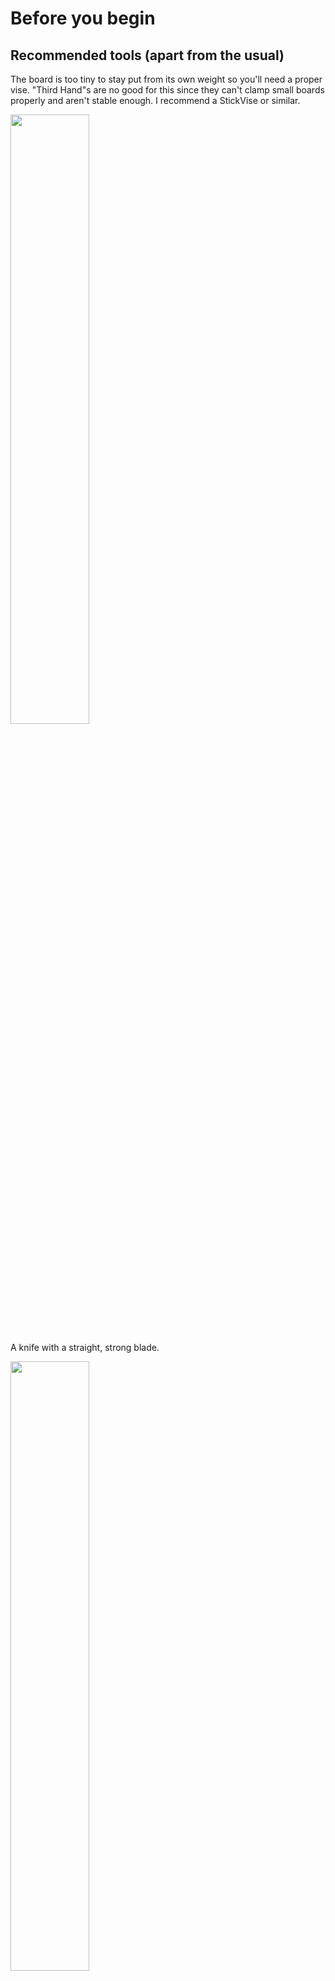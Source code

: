 # Before you begin

## Recommended tools (apart from the usual)

The board is too tiny to stay put from its own weight so you'll need a proper vise. "Third Hand"s are no good for this since they can't clamp small boards properly and aren't stable enough. I recommend a StickVise or similar.

[<img src="assembly_pics/tools5.jpg" width="50%">](assembly_pics/tools5.jpg)

A knife with a straight, strong blade.

[<img src="assembly_pics/tools1.jpg" width="50%">](assembly_pics/tools1.jpg)

Non-serrated pliers.

[<img src="assembly_pics/tools2.jpg" width="50%">](assembly_pics/tools2.jpg)

You can solder everything using a smallish chisel tip and you'll be fine.
For enhanced comfort, a fine angled tip makes the passives much easier. I used a TS80-J02 with great success.

[<img src="assembly_pics/tools3.jpg" width="50%">](assembly_pics/tools3.jpg)

Gel flux. Liquid flux evaporates too quickly for my taste. I use Edsyn FL-22 for everything but there's plenty other good stuff out there too.

[<img src="assembly_pics/tools6.jpg" width="50%">](assembly_pics/tools6.jpg)

A watchmaker's loupe, more for inspection than for the actual soldering. Of all the tools I acquired last year, this super cheap 7x loupe made the biggest difference and it's never leaving my workbench again. Have a strong light (such as a phone camera LED) at the ready for inspection too, there's no such thing as "too much light".

[<img src="assembly_pics/tools4.jpg" width="50%">](assembly_pics/tools4.jpg)

## General tips

 * Keep both the schematics and the board file open while you build, you'll likely want to refer back to them more often than not.

 * I wholeheartedly recommend this thread by [@thingskatedid](https://twitter.com/thingskatedid): https://twitter.com/thingskatedid/status/1348234262886039558

 * **The passives are indistinguishable once taken out of their tapes!**
   * Always work with a single value at a time
   * Only remove as many components from the tape as you need right now
   * Immediately put the tape back into the pouch it came in, as that's where the value is noted - or write the value onto the tape.

 * For each group of passives below, it saves time to batch up different types of operations: First put a small solder blob on one pad of each site, then tack down each component, then solder the other side for all components in a row.

 * If the solder joints on nearby passives blob together a lot, use some flux and a little less solder. It's also a good idea to make a final flux pass across the finished passives just like you would be drag soldering a leaded part, it makes the solder joints look a lot nicer.

# Assembly instructions

These instructions are optimized for hand assembly; the components are grouped in a way that if you follow the groups in order you should never have one component in the way of soldering another. Within a given group the order does not matter; I recommend doing all components of one value before moving on to the next value.

The overall order of assembly is:
 1. Back side components
 2. Front side components
 3. Basic connectivity/bootloader test
 4. USB-C connectors

## Part 1: Back side

We start on the back side because that's where the STM32 sits which is the most daunting to solder, and because the components on that side are generally flatter so if you _have_ to solder without a vise they won't make the board as wobbly when you do the front side.

If your STM32 is a QFN part, take extra care to inspect its solder joints after you put it down. Once the board is fully populated any bad solder joints here will be hard to fix.

| Group | Components     | Value        |
|-------|----------------|--------------|
| 1     | U4             | STM32        |
| 2     | R3             | 400          |
|       | R2, R5         | 620          |
| 3     | DS1            | LED          |
| 4     | C3, C8, C9     | 100n         |
|       | C7             | 4.7µ         |
|       | C1             | 1µ           |
|       | R4             | 400          |
|       | FB1            | Ferrite Bead |
| 5     | D1, U1, U3, Q4 |              |

## Part 2: Front side

| Group | Components                 | Value         |
|-------|----------------------------|---------------|
| 6     | Q1, Q2, Q3                 | NFET          |
| 8     | R9, R17, R25, R26          | 4k75          |
|       | R10, R18                   | 1k            |
|       | R11, R19                   | 12k1          |
|       | R12, R20                   | 5k11          |
|       | R6                         | 400           |
|       | R15, R23, R24              | 100           |
|       | R14, R22                   | 200           |
| 9     | R1, R8, R13, R16, R21, R27 | 35k7          |
| 10    | C2                         | 4u7           |
|       | C4                         | 100n          |
|       | C5                         | 1u            |
|       | C6                         | 10n           |
| 11    | FB2                        | Ferrite Bead  |
| 12    | DS2                        | LED           |
| 13    | R7                         | 400           |
| 14    | DS2, U5, U2, J3, SW1       |               |

## Part 3: Basic connectivity / bootloader test

This step is done on the not-quite-finished Twonkie because if anything isn't right the board is much easier to hold in the vise without two USB-C connector sticking out.

1. Double check all components:
   * Are all ICs oriented the right way?
   * Did you miss any solder joints?
   * Do you see any obvious solder bridges?
2. Measure resistance between the 3V3 rail and GND, this is easiest at the output side of U3.
   Kiloohms are good, Ohms are an indication of a short somewhere.
3. Do the same on the input side of U3.
4. Hold down the bootloader switch and plug the dongle in via the Micro-B connector.
   It should now enumerate as the bootloader (VID 0x0483, PID 0xDF11, "STM32 BOOTLOADER")
5. Flash the firmware via the bootloader, then unplug and plug back in to boot the Twonkie firmware.
6. You can test the LED using the serial shell:
   * `tw sink` puts the device into sink mode where the firmware doesn't keep overwriting the LED state.
     You may need to reconnect the shell after this.
   * `gpioset LED_B_L 0` turns the blue LED on, `gpioset LED_B_L 1` turns it off.
   * Same for `LED_R_L` and `LED_G_L`
7. Check I2C connectivity to the two INA260 monitors:
   * `ina 0` attempts to access U1, `ina 1` does so for U2

That's all we can test for now, let's finish the board next.

## Part 4: USB-C connectors

The USB-C connectors are used in an unorthodox way: Straddle mount USB-C connectors for 1.6mm boards don't exist, so we take connectors meant for right-angle surface mounting and modify them into our own custom straddle mount configuration. With those modifications the solder connections work really well, and we achieve mechanical stability by soldering the connector shields to the board all around.

We start out with the unmodified connector. This is the receptacle but the steps for the plug are identical.

[<img src="assembly_pics/typec01.jpg" width="50%">](assembly_pics/typec01.jpg)

First, the mounting legs have to get out of the way. Grab them with your pliers and bend them back and forth until they break off.

[<img src="assembly_pics/typec02.jpg" width="50%">](assembly_pics/typec02.jpg)[<img src="assembly_pics/typec03.jpg" width="50%">](assembly_pics/typec03.jpg)

Next up, the locating pegs have to go too. Cut them off close to the base.

[<img src="assembly_pics/typec04.jpg" width="50%">](assembly_pics/typec04.jpg)

Now comes the tricky part: We have to bend the pins of the connector slightly inwards so they touch the board edge at an angle, but not so much that they don't reach the board edge or break off. The photos should give you an idea of how far to bend them.

Start by sliding the knife under roughly a quarter to half the pins on one side, and gently bend them inwards. Bending only part of the pins at once requires less force and therefore allows for better control. Take care to **rotate** the knife blade around the long axis, as opposed to using it as a lever, so that all pins receive equal force and bend the same way.

[<img src="assembly_pics/typec05.jpg" width="50%">](assembly_pics/typec05.jpg)[<img src="assembly_pics/typec06.jpg" width="50%">](assembly_pics/typec06.jpg)

Move along the row of pins, bending groups of pins inwards until the entire row is bent.

[<img src="assembly_pics/typec07.jpg" width="50%">](assembly_pics/typec07.jpg)

Repeat the same process on the other side; the end result should look something like this:

[<img src="assembly_pics/typec08.jpg" width="50%">](assembly_pics/typec08.jpg)

Now you can slide the connector into its place on the PCB. The PCB is designed such that the shell sits inside the PCB with a slight press fit. If you feel it's jammed in there too tightly you can simply sand off a little bit of the PCB, but sand off only very little and try to sand off both sides equally to maintain pin alignment.

[<img src="assembly_pics/typec09.jpg" width="50%">](assembly_pics/typec09.jpg)

Push the connector all the way towards the board edge and adjust its position until it sits exactly centered and in line with the board:

[<img src="assembly_pics/typec10.jpg" width="50%">](assembly_pics/typec10.jpg)

The pins on both sides should now align with the pads and touch the corner of the board edge. If there's a tiny gap that's no problem, the solder will bridge that. Larger gaps need to be fixed by adjusting the connector's position or bending the pins to compensate.

[<img src="assembly_pics/typec11.jpg" width="50%">](assembly_pics/typec11.jpg)[<img src="assembly_pics/typec12.jpg" width="50%">](assembly_pics/typec12.jpg)

Once you're satisfied with the connector, tack down _one_ pin on one board side, double check that everything still looks good, then tack down _one_ pin on the opposite side. Triple check that everything still looks good, then you can drag solder all the pins into place.

When the pins have all been soldered, inspect them for missing connections or solder bridges and correct any that come up.

Finally you can solder down the shells: Using a soldering iron that can pump out a bit of heat (TS-80 is good, TS-100 is better, a powerful temperature controlled soldering station is best), first just pre-heat the shell for a bit, then add some solder and make sure it wets along the entire length of the neighboring pad. Then you can start heating the pad too and add loads of solder to make a solid connection. Do this on all four mounting pads and the connector won't go anywhere.

## Part 5: Enjoy!

And that's it! Clean your board with isopropanol and have fun with your new PD sniffer!

For starters, you can open a shell, type `tw trace on` and plug Twonkie in between a PD power supply and sink to watch them negotiate a power contract.

The second test would be to attach only a power supply to Twonkie, with no sink at the other end, and type `tw sink` at the shell to put Twonkie into sink mode. Once in sink mode you can type `tw vbus` to watch what voltage the supply provides, and `pd 0 dev X` will limit the negotiated voltage to a maximum of `X` volts, so you can step through various supply voltages and watch them change. Type `reboot` to go back into sniffer mode.
